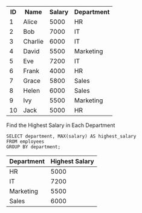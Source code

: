 <table>
        <tr>
            <th>ID</th>
            <th>Name</th>
            <th>Salary</th>
            <th>Department</th>
        </tr>
        <tr><td>1</td><td>Alice</td><td>5000</td><td>HR</td></tr>
        <tr><td>2</td><td>Bob</td><td>7000</td><td>IT</td></tr>
        <tr><td>3</td><td>Charlie</td><td>6000</td><td>IT</td></tr>
        <tr><td>4</td><td>David</td><td>5500</td><td>Marketing</td></tr>
        <tr><td>5</td><td>Eve</td><td>7200</td><td>IT</td></tr>
        <tr><td>6</td><td>Frank</td><td>4000</td><td>HR</td></tr>
        <tr><td>7</td><td>Grace</td><td>5800</td><td>Sales</td></tr>
        <tr><td>8</td><td>Helen</td><td>6000</td><td>Sales</td></tr>
        <tr><td>9</td><td>Ivy</td><td>5500</td><td>Marketing</td></tr>
        <tr><td>10</td><td>Jack</td><td>5000</td><td>HR</td></tr>
    </table>
    

Find the Highest Salary in Each Department


```
SELECT department, MAX(salary) AS highest_salary
FROM employees
GROUP BY department;

```

<table class="table table-bordered">
            <thead>
                <tr>
                    <th scope="col">Department</th>
                    <th scope="col">Highest Salary</th>
                </tr>
            </thead>
            <tbody>
                <tr>
                    <td>HR</td>
                    <td>5000</td>
                </tr>
                <tr>
                    <td>IT</td>
                    <td>7200</td>
                </tr>
                <tr>
                    <td>Marketing</td>
                    <td>5500</td>
                </tr>
                <tr>
                    <td>Sales</td>
                    <td>6000</td>
                </tr>
            </tbody>
        </table>
